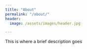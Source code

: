 ```yaml
---
title: "About"
permalink: "/about/"
header:
  image: /assets/images/header.jpg

---
```


This is where a brief description goes
